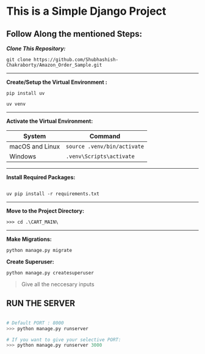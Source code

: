 # This is a Simple Django Project

## Follow Along the mentioned Steps:

___**Clone This Repository:**___ <br>

```
git clone https://github.com/Shubhashish-Chakraborty/Amazon_Order_Sample.git
```

<hr>

**Create/Setup the Virtual Environment :** <br>

```
pip install uv
```

```
uv venv
```

<hr>

**Activate the Virtual Environment:** <br>

| System          | Command                     |
| --------------- | --------------------------- |
| macOS and Linux | `source .venv/bin/activate` |
| Windows      | `.venv\Scripts\activate`    |

<hr>

**Install Required Packages:** <br>

```

uv pip install -r requirements.txt

```

<hr>

**Move to the Project Directory:** <br>

`>>> cd .\CART_MAIN\`

<hr>

**Make Migrations:** <br>

```
python manage.py migrate
```

**Create Superuser:** <br>


```
python manage.py createsuperuser
```

> Give all the neccesary inputs

## RUN THE SERVER

``` python

# Default PORT : 8000
>>> python manage.py runserver

# If you want to give your selective PORT:
>>> python manage.py runserver 3000

```
